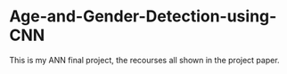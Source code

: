 # Age-and-Gender-Detection-using-CNN
This is my ANN final project, the recourses all shown in the project paper.
